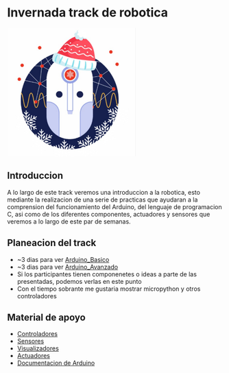 # Invernada track de robotica
<img src="/Imagenes/logo.png" width="300" height="300">

## Introduccion
A lo largo de este track veremos una introduccion a la robotica, esto mediante la realizacion de una serie de practicas que ayudaran a la comprension del funcionamiento del Arduino, del lenguaje de programacion C, asi como de los diferentes componentes, actuadores y sensores que veremos a lo largo de este par de semanas.

## Planeacion del track
+ ~3 dias para ver [Arduino_Basico](/Arduino_Basico)
+ ~3 dias para ver [Arduino_Avanzado](/Arduino_Avanzado)
+ Si los participantes tienen componenetes o ideas a parte de las presentadas, podemos verlas en este punto
+ Con el tiempo sobrante me gustaria mostrar micropython y otros controladores

## Material de apoyo
+ [Controladores](/Tipos%20de%20controladores.pdf)
+ [Sensores](/Tipos%20de%20sensores.pdf)
+ [Visualizadores](/Tipos%20de%20visualizadores.pdf)
+ [Actuadores](/Tipos%20de%20actuadores.pdf)
+ [Documentacion de Arduino](https://docs.arduino.cc/learn/)
